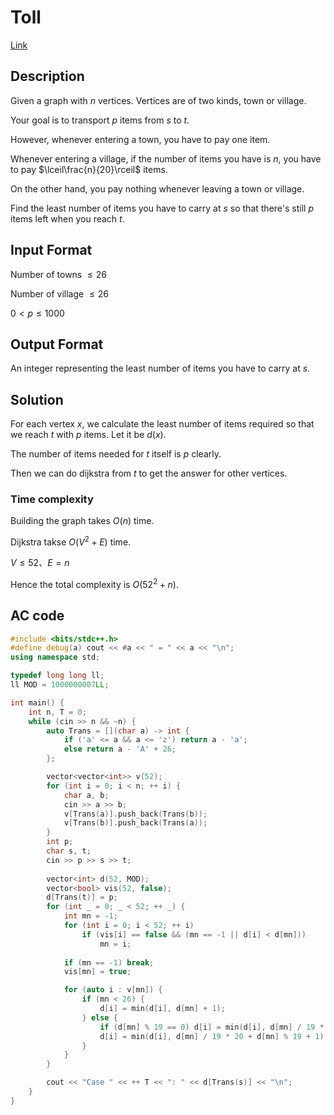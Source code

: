 # Toll 

[Link](https://vjudge.net/contest/546122#problem/J)

## Description

Given a graph with $n$ vertices. Vertices are of two kinds, town or village.

Your goal is to transport $p$ items from $s$ to $t$.

However, whenever entering a town, you have to pay one item.

Whenever entering a village, if the number of items you have is $n$, you have to pay $\lceil\frac{n}{20}\rceil$ items.

On the other hand, you pay nothing whenever leaving a town or village.

Find the least number of items you have to carry at $s$ so that there's still $p$ items left when you reach $t$.

## Input Format

Number of towns $\le 26$

Number of village $\le 26$

$0 < p\le 1000$

## Output Format

An integer representing the least number of items you have to carry at $s$.

## Solution

For each vertex $x$, we calculate the least number of items required so that we reach $t$ with $p$ items. Let it be $d(x)$.

The number of items needed for $t$ itself is $p$ clearly.

Then we can do dijkstra from $t$ to get the answer for other vertices.

### Time complexity

Building the graph takes $O(n)$ time.

Dijkstra takse $O(V^2 + E)$ time.

$V\le 52$、$E = n$

Hence the total complexity is $O(52^2 + n)$.

## AC code

```cpp
#include <bits/stdc++.h>
#define debug(a) cout << #a << " = " << a << "\n";
using namespace std;

typedef long long ll;
ll MOD = 1000000007LL;

int main() {
	int n, T = 0;
	while (cin >> n && ~n) {
		auto Trans = [](char a) -> int {
			if ('a' <= a && a <= 'z') return a - 'a';
			else return a - 'A' + 26;
		};

		vector<vector<int>> v(52);
		for (int i = 0; i < n; ++ i) {
			char a, b;
			cin >> a >> b;
			v[Trans(a)].push_back(Trans(b));
			v[Trans(b)].push_back(Trans(a));
		}
		int p;
		char s, t;
		cin >> p >> s >> t;
		
		vector<int> d(52, MOD);
		vector<bool> vis(52, false);
		d[Trans(t)] = p;
		for (int _ = 0; _ < 52; ++ _) {
			int mn = -1;
			for (int i = 0; i < 52; ++ i)
				if (vis[i] == false && (mn == -1 || d[i] < d[mn]))
					mn = i;
			
			if (mn == -1) break;
			vis[mn] = true;

			for (auto i : v[mn]) {
				if (mn < 26) {
					d[i] = min(d[i], d[mn] + 1);
				} else {
					if (d[mn] % 19 == 0) d[i] = min(d[i], d[mn] / 19 * 20);
					d[i] = min(d[i], d[mn] / 19 * 20 + d[mn] % 19 + 1);
				}
			}
		}

		cout << "Case " << ++ T << ": " << d[Trans(s)] << "\n";
	}
}
```